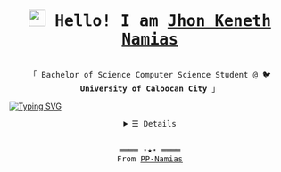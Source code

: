 <!---
PP-Namias/PP-Namias is a ✨ special ✨ repository because its `README.md` (this file) appears on your GitHub profile.
You can click the Preview link to take a look at your changes.
--->



<h1 align="center"><samp><img src="https://emojis.slackmojis.com/emojis/images/1531849430/4246/blob-sunglasses.gif?1531849430" width="30"/> Hello! I am <b><a rel="nofollow noopener noreferrer" target="_blank" href="https://github.com/PP-Namias">Jhon Keneth Namias</a></b></samp></h1>
<p align="center"><br>
  <samp>
    「 Bachelor of Science Computer Science Student @ 🐦 <b>University of Caloocan City</b> 」<br>

[![Typing SVG](https://readme-typing-svg.herokuapp.com?color=%2349F707&lines=Jhon+Keneth+Namias%2C+19+years+old;Unity+Game+Developer;Front-end+Web+Developer)](https://git.io/typing-svg)
  </samp>
</p>

<details align="center">
   <summary><samp>&#9776; Details</samp></summary>
   <p align="center"> 
     <br>
      <a href="https://github.com/PP-Namias?tab=repositories" target="_blank"><img alt="Code" src="https://img.shields.io/badge/-code-000000?style=flat-square&logo=Plex&logoColor=white"></a>
      <a href="https://github.com/PP-Namias?tab=repositories&language=vb.net" target="_blank"><img alt="VB.Net" src="https://img.shields.io/badge/-Vb.net-375eab?style=flat-square&logo=.net&logoColor=white&color=blueviolet"></a>
      <a href="https://github.com/PP-Namias?tab=repositories&language=c%2B%2B" target="_blank"><img alt="C++" src="https://img.shields.io/badge/-C%2B%2B-f34b7d?style=flat-square&logo=C%2B%2B&logoColor=white"></a>
      <a href="https://github.com/PP-Namias?tab=repositories&language=javascript" target="_blank"><img alt="Javascript" src="https://img.shields.io/badge/-Javascript-f1e05a?style=flat-square&logo=Javascript&logoColor=white"></a>
  <br>
<a href="https://www.linkedin.com/in/PP-Namias">
   <img align="center" src="https://github-readme-streak-stats.herokuapp.com/?user=PP-Namias&theme=buefy-dark&date_format=M%20j[%2C%20Y]" />
</a><br><br>
<a href="https://www.linkedin.com/in/PP-Namias">
  <img align="center" src="https://github-readme-stats.vercel.app/api/top-langs/?username=PP-Namias&langs_count=8&layout=compact&theme=material-palenight&hide=html,Tcl" />
</a>
  <a href="https://github.com/PP-Namias" target="_blank"><img alt="PP-Namias" src="https://img.shields.io/badge/-Github-375eab?style=flat-square&logo=github&logoColor=white&color=black"/></a>
  <a href="https://github.com/PP-Namias/PP-Namias" target="_blank"><img alt="GitHub hits" src="https://img.shields.io/github/last-commit/PP-Namias/PP-Namias?label=profile%20updated&style=flat-square"></a>
<img align="center" src="https://activity-graph.herokuapp.com/graph?username=PP-Namias&theme=dracula&color=B994E6&bg_color=2B2D3D" />
<br>
  </samp>
</p>
</details>
<br>
<samp>
  <p align="center">
    ════ ⋆★⋆ ════<br>
    From <a href="https://github.com/PP-Namias/PP-Namias">PP-Namias</a>
  </p>
</samp>

